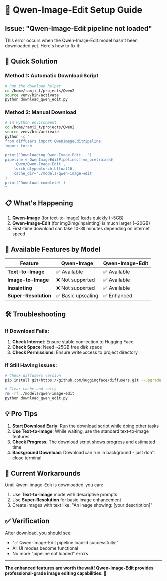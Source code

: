 # 🔧 Qwen-Image-Edit Setup Guide

## Issue: "Qwen-Image-Edit pipeline not loaded"

This error occurs when the Qwen-Image-Edit model hasn't been downloaded yet. Here's how to fix it:

## 🚀 **Quick Solution**

### Method 1: Automatic Download Script
```bash
# Run the download helper
cd /home/ramji_t/projects/Qwen2
source venv/bin/activate
python download_qwen_edit.py
```

### Method 2: Manual Download
```bash
# In Python environment
cd /home/ramji_t/projects/Qwen2
source venv/bin/activate
python -c "
from diffusers import QwenImageEditPipeline
import torch

print('Downloading Qwen-Image-Edit...')
pipeline = QwenImageEditPipeline.from_pretrained(
    'Qwen/Qwen-Image-Edit',
    torch_dtype=torch.bfloat16,
    cache_dir='./models/qwen-image-edit'
)
print('Download complete!')
"
```

## 📋 **What's Happening**

1. **Qwen-Image** (for text-to-image) loads quickly (~5GB)
2. **Qwen-Image-Edit** (for img2img/inpainting) is much larger (~20GB)
3. First-time download can take 10-30 minutes depending on internet speed

## 🎯 **Available Features by Model**

| Feature | Qwen-Image | Qwen-Image-Edit |
|---------|------------|------------------|
| **Text-to-Image** | ✅ Available | ✅ Available |
| **Image-to-Image** | ❌ Not supported | ✅ Available |
| **Inpainting** | ❌ Not supported | ✅ Available |
| **Super-Resolution** | ✅ Basic upscaling | ✅ Enhanced |

## 🛠️ **Troubleshooting**

### If Download Fails:
1. **Check Internet**: Ensure stable connection to Hugging Face
2. **Check Space**: Need ~25GB free disk space
3. **Check Permissions**: Ensure write access to project directory

### If Still Having Issues:
```bash
# Check diffusers version
pip install git+https://github.com/huggingface/diffusers.git --upgrade

# Clear cache and retry
rm -rf ./models/qwen-image-edit
python download_qwen_edit.py
```

## 💡 **Pro Tips**

1. **Start Download Early**: Run the download script while doing other tasks
2. **Use Text-to-Image**: While waiting, use the standard text-to-image features
3. **Check Progress**: The download script shows progress and estimated time
4. **Background Download**: Download can run in background - just don't close terminal

## 🔄 **Current Workarounds**

Until Qwen-Image-Edit is downloaded, you can:
1. Use **Text-to-Image** mode with descriptive prompts
2. Use **Super-Resolution** for basic image enhancement
3. Create images with text like: "An image showing: [your description]"

## ✅ **Verification**

After download, you should see:
- "✅ Qwen-Image-Edit pipeline loaded successfully!"
- All UI modes become functional
- No more "pipeline not loaded" errors

---

**The enhanced features are worth the wait! Qwen-Image-Edit provides professional-grade image editing capabilities. 🎨**